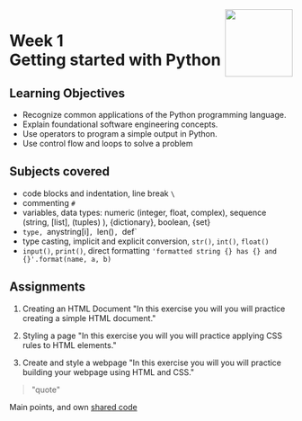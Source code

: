 <a href="../">
  <img src="/img/Programming_in_Python_logo.avif" width="120" align="right">
</a>

# Week 1 <br> Getting started with Python

## Learning Objectives
- Recognize common applications of the Python programming language.
- Explain foundational software engineering concepts.
- Use operators to program a simple output in Python.
- Use control flow and loops to solve a problem

## Subjects covered
- code blocks and indentation, line break `\`
- commenting `#`
- variables, data types: numeric (integer, float, complex), sequence (string, [list], (tuples) ), {dictionary}, boolean, {set}
- `type, `anystring[i]`, `len()`, `def`
- type casting, implicit and explicit conversion, `str()`, `int()`, `float()`
- `input()`, `print()`, direct formatting `'formatted string {} has {} and {}'.format(name, a, b)`





## Assignments

1. Creating an HTML Document 
"In this exercise you will you will practice creating a simple HTML document."

2. Styling a page
"In this exercise you will you will practice applying CSS rules to HTML elements."

3. Create and style a webpage
"In this exercise you will you will practice building your webpage using HTML and CSS."

>"quote"

Main points, and own [shared code](./code.language) 
